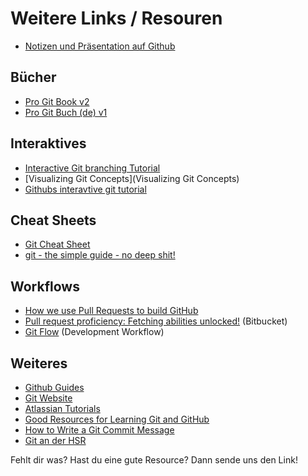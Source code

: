 # Weitere Links / Resouren
* [Notizen und Präsentation auf Github](https://github.com/openhsr/git-github-workshop/)

## Bücher
* [Pro Git Book v2](https://git-scm.com/book/en/v2)
* [Pro Git Buch (de) v1](https://git-scm.com/book/de/)

## Interaktives
* [Interactive Git branching Tutorial](http://learngitbranching.js.org/)
* [Visualizing Git Concepts](Visualizing Git Concepts)
* [Githubs interavtive git tutorial](https://try.github.io/levels/1/challenges/1)

## Cheat Sheets
* [Git Cheat Sheet](https://services.github.com/kit/downloads/github-git-cheat-sheet.pdf)
* [git - the simple guide - no deep shit!](http://rogerdudler.github.io/git-guide/)

## Workflows
* [How we use Pull Requests to build GitHub](https://github.com/blog/1124-how-we-use-pull-requests-to-build-github)
* [Pull request proficiency: Fetching abilities unlocked!](http://blogs.atlassian.com/2014/08/how-to-fetch-pull-requests/) (Bitbucket)
* [Git Flow](http://scottchacon.com/2011/08/31/github-flow.html) (Development Workflow)

## Weiteres
* [Github Guides](https://guides.github.com/)
* [Git Website](https://git-scm.com/)
* [Atlassian Tutorials](https://www.atlassian.com/git/tutorials/)
* [Good Resources for Learning Git and GitHub](https://help.github.com/articles/good-resources-for-learning-git-and-github/)
* [How to Write a Git Commit Message](http://chris.beams.io/posts/git-commit/)
* [Git an der HSR](http://wiki.hsr.ch/HSRWiki/GitAnDerHsr)


Fehlt dir was? Hast du eine gute Resource? Dann sende uns den Link!
